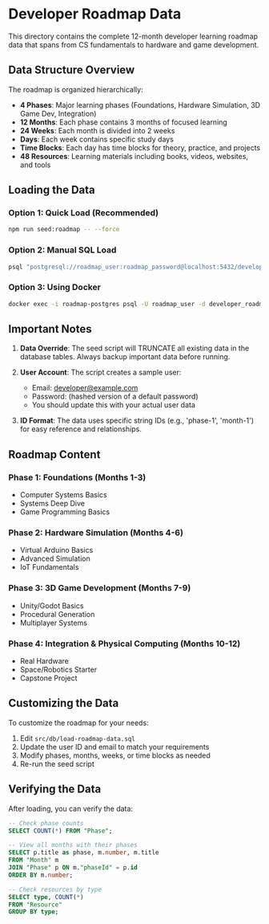 # Developer Roadmap Data

This directory contains the complete 12-month developer learning roadmap data that spans from CS fundamentals to hardware and game development.

## Data Structure Overview

The roadmap is organized hierarchically:
- **4 Phases**: Major learning phases (Foundations, Hardware Simulation, 3D Game Dev, Integration)
- **12 Months**: Each phase contains 3 months of focused learning
- **24 Weeks**: Each month is divided into 2 weeks
- **Days**: Each week contains specific study days
- **Time Blocks**: Each day has time blocks for theory, practice, and projects
- **48 Resources**: Learning materials including books, videos, websites, and tools

## Loading the Data

### Option 1: Quick Load (Recommended)
```bash
npm run seed:roadmap -- --force
```

### Option 2: Manual SQL Load
```bash
psql "postgresql://roadmap_user:roadmap_password@localhost:5432/developer_roadmap" -f src/db/load-roadmap-data.sql
```

### Option 3: Using Docker
```bash
docker exec -i roadmap-postgres psql -U roadmap_user -d developer_roadmap < backend/src/db/load-roadmap-data.sql
```

## Important Notes

1. **Data Override**: The seed script will TRUNCATE all existing data in the database tables. Always backup important data before running.

2. **User Account**: The script creates a sample user:
   - Email: developer@example.com
   - Password: (hashed version of a default password)
   - You should update this with your actual user data

3. **ID Format**: The data uses specific string IDs (e.g., 'phase-1', 'month-1') for easy reference and relationships.

## Roadmap Content

### Phase 1: Foundations (Months 1-3)
- Computer Systems Basics
- Systems Deep Dive
- Game Programming Basics

### Phase 2: Hardware Simulation (Months 4-6)
- Virtual Arduino Basics
- Advanced Simulation
- IoT Fundamentals

### Phase 3: 3D Game Development (Months 7-9)
- Unity/Godot Basics
- Procedural Generation
- Multiplayer Systems

### Phase 4: Integration & Physical Computing (Months 10-12)
- Real Hardware
- Space/Robotics Starter
- Capstone Project

## Customizing the Data

To customize the roadmap for your needs:

1. Edit `src/db/load-roadmap-data.sql`
2. Update the user ID and email to match your requirements
3. Modify phases, months, weeks, or time blocks as needed
4. Re-run the seed script

## Verifying the Data

After loading, you can verify the data:

```sql
-- Check phase counts
SELECT COUNT(*) FROM "Phase";

-- View all months with their phases
SELECT p.title as phase, m.number, m.title 
FROM "Month" m 
JOIN "Phase" p ON m."phaseId" = p.id 
ORDER BY m.number;

-- Check resources by type
SELECT type, COUNT(*) 
FROM "Resource" 
GROUP BY type;
```